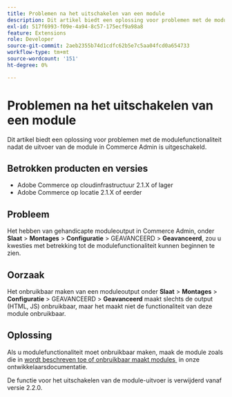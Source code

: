```yaml
---
title: Problemen na het uitschakelen van een module
description: Dit artikel biedt een oplossing voor problemen met de modulefunctionaliteit nadat de uitvoer van de module in Commerce Admin is uitgeschakeld.
exl-id: 517f6993-f09e-4a94-8c57-175ecf9a98a8
feature: Extensions
role: Developer
source-git-commit: 2aeb2355b74d1cdfc62b5e7c5aa04fcd0a654733
workflow-type: tm+mt
source-wordcount: '151'
ht-degree: 0%

---
```


# Problemen na het uitschakelen van een module

Dit artikel biedt een oplossing voor problemen met de modulefunctionaliteit nadat de uitvoer van de module in Commerce Admin is uitgeschakeld.

## Betrokken producten en versies

* Adobe Commerce op cloudinfrastructuur 2.1.X of lager
* Adobe Commerce op locatie 2.1.X of eerder

## Probleem

Het hebben van gehandicapte moduleoutput in Commerce Admin, onder **Slaat** > **Montages** > **Configuratie** > GEAVANCEERD > **Geavanceerd**, zou u kwesties met betrekking tot de modulefunctionaliteit kunnen beginnen te zien.

## Oorzaak

Het onbruikbaar maken van een moduleoutput onder **Slaat** > **Montages** > **Configuratie** > GEAVANCEERD > **Geavanceerd** maakt slechts de output (HTML, JS) onbruikbaar, maar het maakt niet de functionaliteit van deze module onbruikbaar.

## Oplossing

Als u modulefunctionaliteit moet onbruikbaar maken, maak de module zoals die in [&#x200B; wordt beschreven toe of onbruikbaar maakt modules &#x200B;](https://experienceleague.adobe.com/nl/docs/commerce-operations/installation-guide/tutorials/manage-modules) in onze ontwikkelaarsdocumentatie.

De functie voor het uitschakelen van de module-uitvoer is verwijderd vanaf versie 2.2.0.
